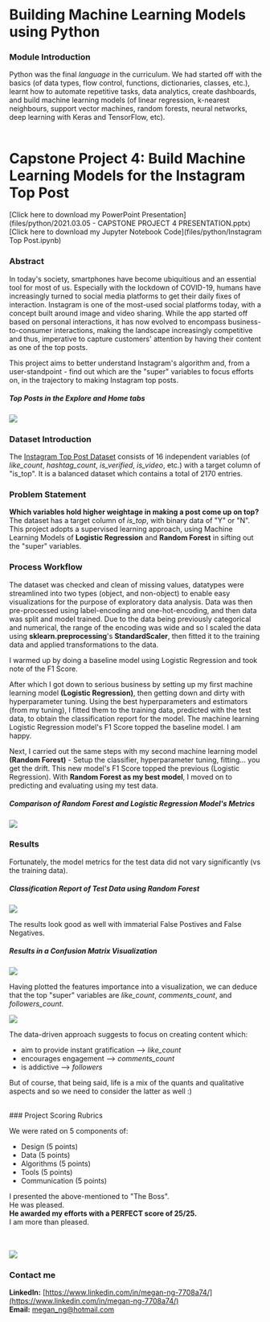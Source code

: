 # Building Machine Learning Models using Python

### Module Introduction
Python was the final *language* in the curriculum. We had started off with the basics (of data types, flow control, functions, dictionaries, classes, etc.), learnt how to automate repetitive tasks, data analytics, create dashboards, and build machine learning models (of linear regression, k-nearest neighbours, support vector machines, random forests, neural networks, deep learning with Keras and TensorFlow, etc).
<br/><br/>

# Capstone Project 4: Build Machine Learning Models for the Instagram Top Post
[Click here to download my PowerPoint Presentation](files/python/2021.03.05 - CAPSTONE PROJECT 4 PRESENTATION.pptx)<br/>
[Click here to download my Jupyter Notebook Code](files/python/Instagram Top Post.ipynb)
<br/>

### Abstract
In today's society, smartphones have become ubiquitious and an essential tool for most of us. Especially with the lockdown of COVID-19, humans have increasingly turned to social media platforms to get their daily fixes of interaction. Instagram is one of the most-used social platforms today, with a concept built around image and video sharing. While the app started off based on personal interactions, it has now evolved to encompass business-to-consumer interactions, making the landscape increasingly competitive and thus, imperative to capture customers' attention by having their content as one of the top posts.

This project aims to better understand Instagram's algorithm and, from a user-standpoint - find out which are the "super" variables to focus efforts on, in the trajectory to making Instagram top posts.

##### Top Posts in the Explore and Home tabs
<img src="images/python/What is an Insta Top Post.png">


### Dataset Introduction
The [Instagram Top Post Dataset](https://www.kaggle.com/rezaunderfit/instagram-top-post) consists of 16 independent variables (of _like_count_, _hashtag_count_, _is_verified_, _is_video_, etc.) with a target column of "is_top". It is a balanced dataset which contains a total of 2170 entries.

### Problem Statement
**Which variables hold higher weightage in making a post come up on top?** The dataset has a target column of _is_top_, with binary data of "Y" or "N". This project adopts a supervised learning approach, using Machine Learning Models of **Logistic Regression** and **Random Forest** in sifting out the "super" variables.
<br/>

### Process Workflow
The dataset was checked and clean of missing values, datatypes were streamlined into two types (object, and non-object) to enable easy visualizations for the purpose of exploratory data analysis. Data was then pre-processed using label-encoding and one-hot-encoding, and then data was split and model trained. Due to the data being previously categorical and numerical, the range of the encoding was wide and so I scaled the data using **sklearn.preprocessing**'s **StandardScaler**, then fitted it to the training data and applied transformations to the data.

I warmed up by doing a baseline model using Logistic Regression and took note of the F1 Score.

After which I got down to serious business by setting up my first machine learning model **(Logistic Regression)**, then getting down and dirty with hyperparameter tuning. Using the best hyperparameters and estimators (from my tuning), I fitted them to the training data, predicted with the test data, to obtain the classification report for the model. The machine learning Logistic Regression model's F1 Score topped the baseline model. I am happy.

Next, I carried out the same steps with my second machine learning model **(Random Forest)** - Setup the classifier, hyperparameter tuning, fitting... you get the drift. This new model's F1 Score topped the previous (Logistic Regression). With **Random Forest as my best model**, I moved on to predicting and evaluating using my test data.

##### Comparison of Random Forest and Logistic Regression Model's Metrics
<img src="images/python/ML Models Comparison.JPG">

### Results
Fortunately, the model metrics for the test data did not vary significantly (vs the training data). 

##### Classification Report of Test Data using Random Forest
<img src="images/python/RF on Test Data.JPG">

The results look good as well with immaterial False Postives and False Negatives.

##### Results in a Confusion Matrix Visualization
<img src="images/python/Confusion Matrix.JPG">

Having plotted the features importance into a visualization, we can deduce that the top "super" variables are _like_count_, _comments_count_, and _followers_count_.

<img src="images/python/Features Importance.JPG">


The data-driven approach suggests to focus on creating content which:
* aim to provide instant gratification --> _like_count_
* encourages engagement --> _comments_count_
* is addictive --> _followers_

But of course, that being said, life is a mix of the quants and qualitative aspects and so we need to consider the latter as well :)

<br/>
### Project Scoring Rubrics

We were rated on 5 components of:
* Design (5 points)
* Data (5 points)
* Algorithms (5 points)
* Tools (5 points)
* Communication (5 points)

I presented the above-mentioned to "The Boss".<br/>
He was pleased.<br/>
**He awarded my efforts with a PERFECT score of 25/25.**<br/>
I am more than pleased.<br/>
<br/><br/>

<img src="images/python/Capstone Project 4 - Scoring Rubrics.jpg">
<br/>

### Contact me

**LinkedIn:** [https://www.linkedin.com/in/megan-ng-7708a74/](https://www.linkedin.com/in/megan-ng-7708a74/)<br/>
**Email:** megan_ng@hotmail.com
